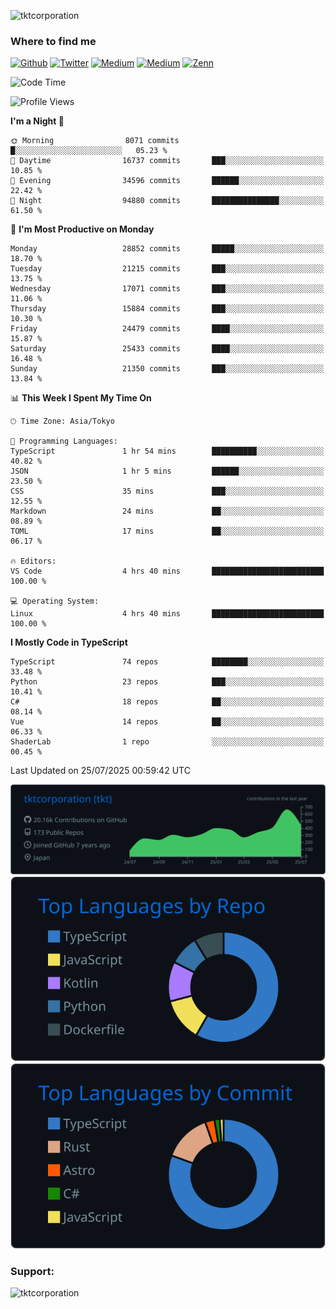 <p align="left"> <img src="https://komarev.com/ghpvc/?username=tktcorporation&label=Profile%20views&color=0e75b6&style=flat" alt="tktcorporation" /> </p>

<h3>Where to find me</h3>
<p>
<a href="https://github.com/tktcorporation" target="_blank"><img alt="Github" src="https://img.shields.io/badge/GitHub-%2312100E.svg?&style=for-the-badge&logo=Github&logoColor=white" /></a>
<a href="https://twitter.com/tktcorporation" target="_blank"><img alt="Twitter" src="https://img.shields.io/badge/twitter-%231DA1F2.svg?&style=for-the-badge&logo=twitter&logoColor=white" /></a>
<a href="https://www.linkedin.com/in/tktcorporation" target="_blank"><img alt="Medium" src="https://img.shields.io/badge/linkdin-0a66c2.svg?&style=for-the-badge&logo=linkedin&logoColor=white" /></a>
<a href="https://qiita.com/tktcorporation" target="_blank"><img alt="Medium" src="https://img.shields.io/badge/qiita-55C500.svg?&style=for-the-badge&logo=qiita&logoColor=white" /></a>
<a href="https://zenn.dev/tktcorporation" target="_blank"><img alt="Zenn" src="https://img.shields.io/badge/Zenn-3EA8FF.svg?&style=for-the-badge&logo=Zenn&logoColor=white" /></a>
</p>
  
<!--START_SECTION:waka-->
![Code Time](http://img.shields.io/badge/Code%20Time-2%2C560%20hrs%2018%20mins-blue)

![Profile Views](http://img.shields.io/badge/Profile%20Views-0-blue)

**I'm a Night 🦉** 

```text
🌞 Morning                8071 commits        █░░░░░░░░░░░░░░░░░░░░░░░░   05.23 % 
🌆 Daytime                16737 commits       ███░░░░░░░░░░░░░░░░░░░░░░   10.85 % 
🌃 Evening                34596 commits       ██████░░░░░░░░░░░░░░░░░░░   22.42 % 
🌙 Night                  94880 commits       ███████████████░░░░░░░░░░   61.50 % 
```
📅 **I'm Most Productive on Monday** 

```text
Monday                   28852 commits       █████░░░░░░░░░░░░░░░░░░░░   18.70 % 
Tuesday                  21215 commits       ███░░░░░░░░░░░░░░░░░░░░░░   13.75 % 
Wednesday                17071 commits       ███░░░░░░░░░░░░░░░░░░░░░░   11.06 % 
Thursday                 15884 commits       ███░░░░░░░░░░░░░░░░░░░░░░   10.30 % 
Friday                   24479 commits       ████░░░░░░░░░░░░░░░░░░░░░   15.87 % 
Saturday                 25433 commits       ████░░░░░░░░░░░░░░░░░░░░░   16.48 % 
Sunday                   21350 commits       ███░░░░░░░░░░░░░░░░░░░░░░   13.84 % 
```


📊 **This Week I Spent My Time On** 

```text
🕑︎ Time Zone: Asia/Tokyo

💬 Programming Languages: 
TypeScript               1 hr 54 mins        ██████████░░░░░░░░░░░░░░░   40.82 % 
JSON                     1 hr 5 mins         ██████░░░░░░░░░░░░░░░░░░░   23.50 % 
CSS                      35 mins             ███░░░░░░░░░░░░░░░░░░░░░░   12.55 % 
Markdown                 24 mins             ██░░░░░░░░░░░░░░░░░░░░░░░   08.89 % 
TOML                     17 mins             ██░░░░░░░░░░░░░░░░░░░░░░░   06.17 % 

🔥 Editors: 
VS Code                  4 hrs 40 mins       █████████████████████████   100.00 % 

💻 Operating System: 
Linux                    4 hrs 40 mins       █████████████████████████   100.00 % 
```

**I Mostly Code in TypeScript** 

```text
TypeScript               74 repos            ████████░░░░░░░░░░░░░░░░░   33.48 % 
Python                   23 repos            ███░░░░░░░░░░░░░░░░░░░░░░   10.41 % 
C#                       18 repos            ██░░░░░░░░░░░░░░░░░░░░░░░   08.14 % 
Vue                      14 repos            ██░░░░░░░░░░░░░░░░░░░░░░░   06.33 % 
ShaderLab                1 repo              ░░░░░░░░░░░░░░░░░░░░░░░░░   00.45 % 
```




 Last Updated on 25/07/2025 00:59:42 UTC
<!--END_SECTION:waka-->

[![](https://raw.githubusercontent.com/tktcorporation/tktcorporation/master/profile-summary-card-output/github_dark/0-profile-details.svg)](https://github.com/vn7n24fzkq/github-profile-summary-cards)
[![](https://raw.githubusercontent.com/tktcorporation/tktcorporation/master/profile-summary-card-output/github_dark/1-repos-per-language.svg)](https://github.com/vn7n24fzkq/github-profile-summary-cards) [![](https://raw.githubusercontent.com/tktcorporation/tktcorporation/master/profile-summary-card-output/github_dark/2-most-commit-language.svg)](https://github.com/vn7n24fzkq/github-profile-summary-cards)

<h3 align="left">Support:</h3>
<p><a href="https://www.buymeacoffee.com/tktcorporation"> <img align="left" src="https://cdn.buymeacoffee.com/buttons/v2/default-yellow.png" height="50" width="210" alt="tktcorporation" /></a></p><br><br>
